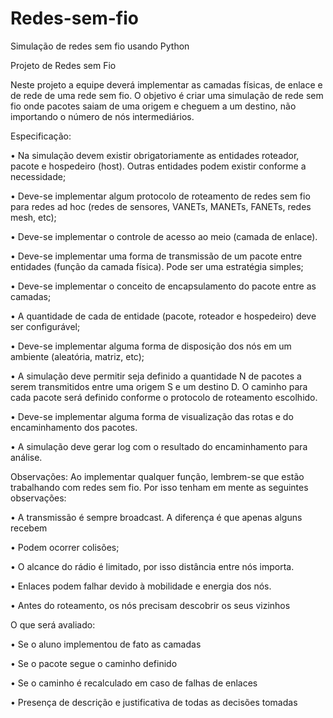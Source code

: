 # Redes-sem-fio
Simulação de redes sem fio usando Python

Projeto de Redes sem Fio

Neste projeto a equipe deverá implementar as camadas físicas, de enlace e de rede de uma rede sem fio. O
objetivo é criar uma simulação de rede sem fio onde pacotes saiam de uma origem e cheguem a um
destino, não importando o número de nós intermediários.

Especificação:

• Na simulação devem existir obrigatoriamente as entidades roteador, pacote e hospedeiro (host).
Outras entidades podem existir conforme a necessidade;

• Deve-se implementar algum protocolo de roteamento de redes sem fio para redes ad hoc (redes
de sensores, VANETs, MANETs, FANETs, redes mesh, etc);

• Deve-se implementar o controle de acesso ao meio (camada de enlace).

• Deve-se implementar uma forma de transmissão de um pacote entre entidades (função da
camada física). Pode ser uma estratégia simples;

• Deve-se implementar o conceito de encapsulamento do pacote entre as camadas;

• A quantidade de cada de entidade (pacote, roteador e hospedeiro) deve ser configurável;

• Deve-se implementar alguma forma de disposição dos nós em um ambiente (aleatória, matriz,
etc);

• A simulação deve permitir seja definido a quantidade N de pacotes a serem transmitidos entre
uma origem S e um destino D. O caminho para cada pacote será definido conforme o protocolo
de roteamento escolhido.

• Deve-se implementar alguma forma de visualização das rotas e do encaminhamento dos pacotes.

• A simulação deve gerar log com o resultado do encaminhamento para análise.

Observações:
Ao implementar qualquer função, lembrem-se que estão trabalhando com redes sem fio. Por isso tenham
em mente as seguintes observações:

• A transmissão é sempre broadcast. A diferença é que apenas alguns recebem

• Podem ocorrer colisões;

• O alcance do rádio é limitado, por isso distância entre nós importa.

• Enlaces podem falhar devido à mobilidade e energia dos nós.

• Antes do roteamento, os nós precisam descobrir os seus vizinhos

O que será avaliado:

• Se o aluno implementou de fato as camadas

• Se o pacote segue o caminho definido

• Se o caminho é recalculado em caso de falhas de enlaces

• Presença de descrição e justificativa de todas as decisões tomadas

